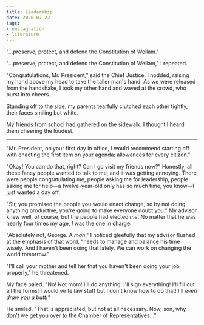 ```yaml
---
title: Leadership
date: 2020-07-22
tags:
- unstagnation
- literature
---
```


"…preserve, protect, and defend the Constitution of Weilam."
<!-- excerpt -->

"…preserve, protect, and defend the Constitution of Weilam," I repeated.

"Congratulations, Mr. President," said the Chief Justice. I nodded, raising my hand above my head to take the taller man's hand. As we were released from the handshake, I took my other hand and waved at the crowd, who burst into cheers.

Standing off to the side, my parents tearfully clutched each other tightly, their faces smiling but white.

My friends from school had gathered on the sidewalk. I thought I heard them cheering the loudest.

------

"Mr. President, on your first day in office, I would recommend starting off with enacting the first item on your agenda: allowances for every citizen."

"Okay! You can do that, right? Can I go visit my friends now?" Honestly, all these fancy people wanted to talk to me, and it was getting annoying. There were people congratulating me, people asking me for leadership, people asking me for help—a twelve-year-old only has so much time, you know—I just wanted a day off.

"Sir, you promised the people you would enact change, so by not doing anything productive, you're going to make everyone doubt you." My advisor knew well, of course, but the people had elected *me*. No matter that he was nearly four times my age, *I* was the one in charge.

"Absolutely not, George. A *man*," I noticed gleefully that my advisor flushed at the emphasis of that word, "needs to manage and balance his time wisely. And I haven't been doing that lately. We can work on changing the world tomorrow."

"I'll call your mother and tell her that you haven't been doing your job properly," he threatened.

My face paled. "No! Not mom! I'll do anything! I'll sign everything! I'll fill out all the forms! I would write law stuff but I don't know how to do that! I'll *even draw you a butt!"*

He smiled. "That is appreciated, but not at all necessary. Now, son, why don't we get you over to the Chamber of Representatives…"
